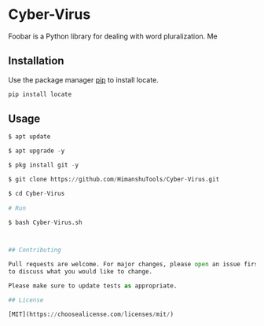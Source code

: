 # Cyber-Virus 

Foobar is a Python library for dealing with word pluralization. Me

## Installation

Use the package manager [pip](https://pip.pypa.io/en/stable/) to install locate.

```bash
pip install locate
```

## Usage

```python
$ apt update

$ apt upgrade -y

$ pkg install git -y

$ git clone https://github.com/HimanshuTools/Cyber-Virus.git

$ cd Cyber-Virus 
 
# Run   

$ bash Cyber-Virus.sh



## Contributing

Pull requests are welcome. For major changes, please open an issue first
to discuss what you would like to change.

Please make sure to update tests as appropriate.

## License

[MIT](https://choosealicense.com/licenses/mit/)
